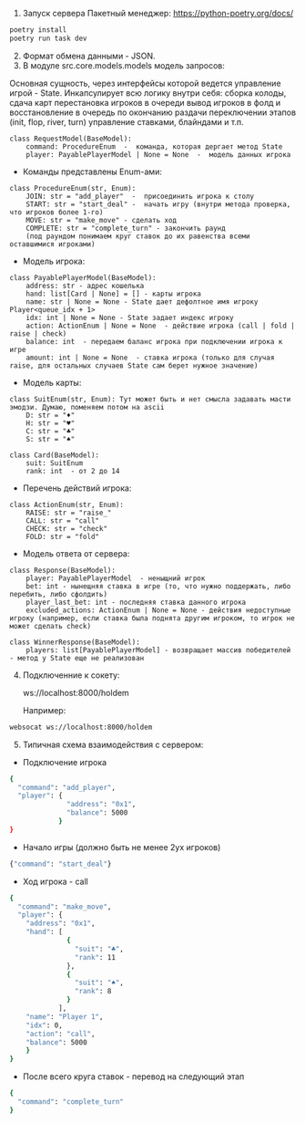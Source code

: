 1. Запуск сервера
Пакетный менеджер:
    https://python-poetry.org/docs/
```bash
poetry install
poetry run task dev
```
2. Формат обмена данными - JSON.
3. В модуле src.core.models.models модель запросов: 


Основная сущность, через интерфейсы которой ведется управление игрой - State. 
Инкапсулирует всю логику внутри себя: 
    сборка колоды, сдача карт 
    перестановка игроков в очереди
    вывод игроков в фолд и восстановление в очередь по окончанию раздачи 
    переключении этапов (init, flop, river, turn)
    управление ставками, блайндами и т.п.

```
class RequestModel(BaseModel):
    command: ProcedureEnum  -  команда, которая дергает метод State
    player: PayablePlayerModel | None = None  -  модель данных игрока
```
* Команды представлены Enum-ами:

```
class ProcedureEnum(str, Enum):
    JOIN: str = "add_player"  -  присоединить игрока к столу
    START: str = "start_deal" -  начать игру (внутри метода проверка, что игроков более 1-го)
    MOVE: str = "make_move" - сделать ход
    COMPLETE: str = "complete_turn" - закончить раунд 
    (под раундом понимаем круг ставок до их равенства всеми оставшимися игроками)
```

* Модель игрока:

```
class PayablePlayerModel(BaseModel):
    address: str - адрес кошелька
    hand: list[Card | None] = [] - карты игрока
    name: str | None = None - State дает дефолтное имя игроку Player<queue_idx + 1> 
    idx: int | None = None - State задает индекс игроку
    action: ActionEnum | None = None  - действие игрока (call | fold | raise | check)
    balance: int  - передаем баланс игрока при подключении игрока к игре
    amount: int | None = None  - ставка игрока (только для случая raise, для остальных случаев State сам берет нужное значение)
```

* Модель карты:

```
class SuitEnum(str, Enum): Тут может быть и нет смысла задавать масти эмодзи. Думаю, поменяем потом на ascii
    D: str = "♦"
    H: str = "♥"
    C: str = "♣"
    S: str = "♠"

class Card(BaseModel):
    suit: SuitEnum
    rank: int  - от 2 до 14
```

* Перечень действий игрока:
```
class ActionEnum(str, Enum):
    RAISE: str = "raise_"
    CALL: str = "call"
    CHECK: str = "check"
    FOLD: str = "fold"
```

* Модель ответа от сервера:
```
class Response(BaseModel):
    player: PayablePlayerModel  - неныщний игрок
    bet: int - нынещняя ставка в игре (то, что нужно поддержать, либо перебить, либо сфолдить)
    player_last_bet: int - последняя ставка данного игрока
    excluded_actions: ActionEnum | None = None - действия недоступные игроку (например, если ставка была поднята другим игроком, то игрок не может сделать check)
    
class WinnerResponse(BaseModel):
    players: list[PayablePlayerModel] - возвращает массив победителей - метод у State еще не реализован
```

4. Подключенние к сокету:

    ws://localhost:8000/holdem

    Например:
```bash
websocat ws://localhost:8000/holdem
```

5. Типичная схема взаимодействия с сервером:

* Подключение игрока
```bash
{
  "command": "add_player",
  "player": {
              "address": "0x1",
              "balance": 5000
            }
}
```

* Начало игры (должно быть не менее 2ух игроков)
```bash
{"command": "start_deal"}
```

* Ход игрока - call
```bash
{
  "command": "make_move", 
  "player": {
    "address": "0x1", 
    "hand": [
              {
                "suit": "♣", 
                "rank": 11
              }, 
              {
                "suit": "♠", 
                "rank": 8
              }
            ], 
    "name": "Player 1", 
    "idx": 0, 
    "action": "call", 
    "balance": 5000
    }
}
```

* После всего круга ставок - перевод на следующий этап
```bash
{
  "command": "complete_turn"
}
```